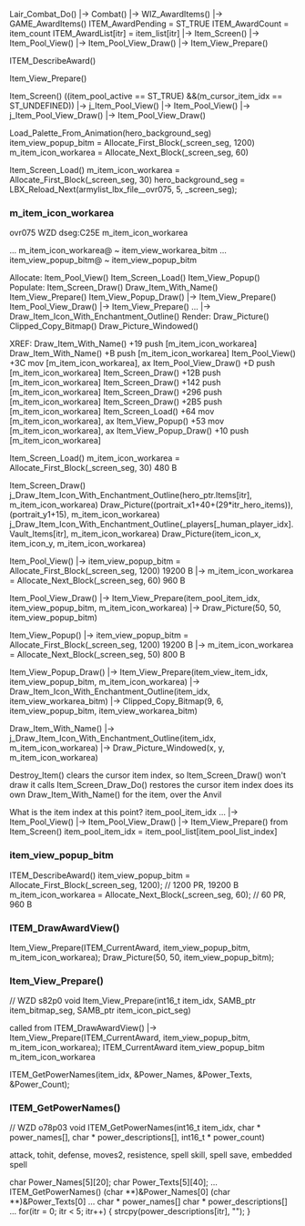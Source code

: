 

Lair_Combat_Do()
    |-> Combat()
        |-> WIZ_AwardItems()
            |-> GAME_AwardItems()
                ITEM_AwardPending = ST_TRUE
                ITEM_AwardCount = item_count
                ITEM_AwardList[itr] = item_list[itr]
                |-> Item_Screen()
                    |-> Item_Pool_View()
                        |-> Item_Pool_View_Draw()
                            |-> Item_View_Prepare()

ITEM_DescribeAward()


Item_View_Prepare()



Item_Screen()
    ((item_pool_active == ST_TRUE) &&(m_cursor_item_idx == ST_UNDEFINED))
    |-> j_Item_Pool_View()
        |-> Item_Pool_View()
            |-> j_Item_Pool_View_Draw()
            |-> Item_Pool_View_Draw()

Load_Palette_From_Animation(hero_background_seg)
item_view_popup_bitm = Allocate_First_Block(_screen_seg, 1200)
m_item_icon_workarea = Allocate_Next_Block(_screen_seg, 60)

Item_Screen_Load()
    m_item_icon_workarea = Allocate_First_Block(_screen_seg, 30)
    hero_background_seg = LBX_Reload_Next(armylist_lbx_file__ovr075, 5, _screen_seg);



### m_item_icon_workarea

ovr075
WZD dseg:C25E
m_item_icon_workarea

... m_item_icon_workarea@     ~ item_view_workarea_bitm
... item_view_popup_bitm@    ~ item_view_popup_bitm

Allocate:
    Item_Pool_View()
    Item_Screen_Load()
    Item_View_Popup()
Populate:
    Item_Screen_Draw()
    Draw_Item_With_Name()
    Item_View_Prepare()
    Item_View_Popup_Draw() |-> Item_View_Prepare()
    Item_Pool_View_Draw()  |-> Item_View_Prepare()
    ... |-> Draw_Item_Icon_With_Enchantment_Outline()
Render:
    Draw_Picture()
    Clipped_Copy_Bitmap()
    Draw_Picture_Windowed()

XREF:
    Draw_Item_With_Name()   +19     push  [m_item_icon_workarea]
    Draw_Item_With_Name()   +B      push  [m_item_icon_workarea]
    Item_Pool_View()        +3C     mov   [m_item_icon_workarea], ax
    Item_Pool_View_Draw()   +D      push  [m_item_icon_workarea]
    Item_Screen_Draw()      +12B    push  [m_item_icon_workarea]
    Item_Screen_Draw()      +142    push  [m_item_icon_workarea]
    Item_Screen_Draw()      +296    push  [m_item_icon_workarea]
    Item_Screen_Draw()      +2B5    push  [m_item_icon_workarea]
    Item_Screen_Load()      +64     mov   [m_item_icon_workarea], ax
    Item_View_Popup()       +53     mov   [m_item_icon_workarea], ax
    Item_View_Popup_Draw()  +10     push  [m_item_icon_workarea]


Item_Screen_Load()
    m_item_icon_workarea = Allocate_First_Block(_screen_seg, 30)  480 B

Item_Screen_Draw()
    j_Draw_Item_Icon_With_Enchantment_Outline(hero_ptr.Items[itr], m_item_icon_workarea)
    Draw_Picture((portrait_x1+40+(29*itr_hero_items)), (portrait_y1+15), m_item_icon_workarea)
    j_Draw_Item_Icon_With_Enchantment_Outline(_players[_human_player_idx].Vault_Items[itr], m_item_icon_workarea)
    Draw_Picture(item_icon_x, item_icon_y, m_item_icon_workarea)

Item_Pool_View()
    |-> item_view_popup_bitm = Allocate_First_Block(_screen_seg, 1200)  19200 B
    |-> m_item_icon_workarea = Allocate_Next_Block(_screen_seg, 60)        960 B

Item_Pool_View_Draw()
    |-> Item_View_Prepare(item_pool_item_idx, item_view_popup_bitm, m_item_icon_workarea)
    |-> Draw_Picture(50, 50, item_view_popup_bitm)

Item_View_Popup()
    |-> item_view_popup_bitm = Allocate_First_Block(_screen_seg, 1200)  19200 B
    |-> m_item_icon_workarea = Allocate_Next_Block(_screen_seg, 50)        800 B

Item_View_Popup_Draw()
    |-> Item_View_Prepare(item_view_item_idx, item_view_popup_bitm, m_item_icon_workarea)
        |-> Draw_Item_Icon_With_Enchantment_Outline(item_idx, item_view_workarea_bitm)
        |-> Clipped_Copy_Bitmap(9, 6, item_view_popup_bitm, item_view_workarea_bitm)

Draw_Item_With_Name()
    |-> j_Draw_Item_Icon_With_Enchantment_Outline(item_idx, m_item_icon_workarea)
    |-> Draw_Picture_Windowed(x, y, m_item_icon_workarea)



Destroy_Item()
    clears the cursor item index, so Item_Screen_Draw() won't draw it
    calls Item_Screen_Draw_Do()
    restores the cursor item index
    does its own Draw_Item_With_Name() for the item, over the Anvil





What is the item index at this point?
item_pool_item_idx
    ...
        |-> Item_Pool_View()
            |-> Item_Pool_View_Draw()
                |-> Item_View_Prepare()
from Item_Screen()
    item_pool_item_idx = item_pool_list[item_pool_list_index]



### item_view_popup_bitm

ITEM_DescribeAward()
    item_view_popup_bitm = Allocate_First_Block(_screen_seg, 1200);  // 1200 PR, 19200 B
    m_item_icon_workarea = Allocate_Next_Block(_screen_seg, 60);  // 60 PR, 960 B



### ITEM_DrawAwardView()

Item_View_Prepare(ITEM_CurrentAward, item_view_popup_bitm, m_item_icon_workarea);
Draw_Picture(50, 50, item_view_popup_bitm);



### Item_View_Prepare()
// WZD s82p0
void Item_View_Prepare(int16_t item_idx, SAMB_ptr item_bitmap_seg, SAMB_ptr item_icon_pict_seg)

called from ITEM_DrawAwardView()
    |-> Item_View_Prepare(ITEM_CurrentAward, item_view_popup_bitm, m_item_icon_workarea);
ITEM_CurrentAward
item_view_popup_bitm
m_item_icon_workarea

ITEM_GetPowerNames(item_idx, &Power_Names, &Power_Texts, &Power_Count);



### ITEM_GetPowerNames()
// WZD o78p03
void ITEM_GetPowerNames(int16_t item_idx, char * power_names[], char * power_descriptions[], int16_t * power_count)

attack, tohit, defense, moves2, resistence, spell skill, spell save, embedded spell


char Power_Names[5][20];
char Power_Texts[5][40];
...
ITEM_GetPowerNames()
    (char **)&Power_Names[0]
    (char **)&Power_Texts[0]
...
char * power_names[]
char * power_descriptions[]
...
for(itr = 0; itr < 5; itr++)
{
    strcpy(power_descriptions[itr], "");
}




